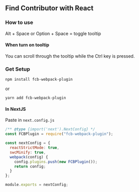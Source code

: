 ## Find Contributor with React

### How to use
Alt + Space or Option + Space = toggle tooltip
#### When turn on tooltip
You can scroll through the tooltip while the Ctrl key is pressed.

### Get Setup
```shell
npm install fcb-webpack-plugin
```
or
```shell
yarn add fcb-webpack-plugin
```
#### In NextJS
Paste in ```next.config.js```
```js
/** @type {import('next').NextConfig} */
const FCBPlugin = require("fcb-webpack-plugin");

const nextConfig = {
  reactStrictMode: true,
  swcMinify: true,
  webpack(config) {
    config.plugins.push(new FCBPlugin());
    return config;
  }
};

module.exports = nextConfig;
```